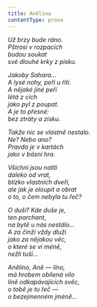 ```yaml
---
title: Anělina
contentType: prose
---
```


_Už brzy bude ráno.  
Pštrosi v rozpacích  
budou soukat  
své dlouhé krky z písku._

_Jakoby Sahara…  
A lysé nohy, peří u řiti.  
A nějaké jiné peří  
létá z cích  
jako pyl z poupat.  
A je to přesné:  
bez ztráty a zisku._

_Takže nic se vlastně nestalo.  
Ne? Nebo ano?  
Pravda je v kartách  
jako v básni hra._

_Všichni jsou naliti  
daleko od vrat,  
blízko vlastních dveří,  
ale jak je oloupit a obrat  
o to, o čem nebyla tu řeč?_

_O duši? Kde duše je,  
ten parchant,  
na bytě u nás nestálo…  
A za činži vždy dluží  
jako za nějakou věc,  
o které se ví méně,  
nežli tuší…_

_Anělino, Aně — líno,  
má hrobem obílená vílo  
líně odkapávajících svěc,  
o tobě je tu řeč —  
o bezejmenném jméně…_

